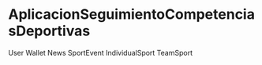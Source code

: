 # AplicacionSeguimientoCompetenciasDeportivas
User
Wallet 
News
SportEvent
IndividualSport
TeamSport